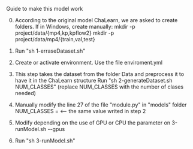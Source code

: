 Guide to make this model work

0. According to the original model ChaLearn, we are asked to create folders. If in Windows, create manually:
	mkdir -p project/data/{mp4,kp,kpflow2} 
	mkdir -p project/data/mp4/{train,val,test}

1. Run "sh 1-erraseDataset.sh"

2. Create or activate environment. Use the file enviroment.yml

3. This step takes the dataset from the folder Data and preprocess it to have it in the ChaLearn structure
Run "sh 2-generateDataset.sh NUM_CLASSES" (replace NUM_CLASSES with the number of clases needed)

4. Manually modify the line 27 of the file "module.py" in "models" folder
   NUM_CLASSES =      <-- the same value writed in step 2

5. Modify depending on the use of GPU or CPU the parameter on 3-runModel.sh --gpus
6. Run "sh 3-runModel.sh"
